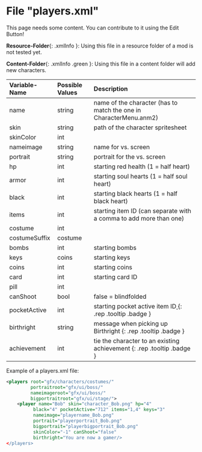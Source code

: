 # File "players.xml"

This page needs some content. You can contribute to it using the Edit Button!

**Resource-Folder**{: .xmlInfo }: Using this file in a resource folder of a mod is not tested yet.

**Content-Folder**{: .xmlInfo .green }: Using this file in a content folder will add new characters.

| Variable-Name | Possible Values | Description |
|:--|:--|:--|
|name|string|name of the character (has to match the one in CharacterMenu.anm2)|
|skin|string|path of the character spritesheet|
|skinColor|int||
|nameimage|string|name for vs. screen|
|portrait|string|portrait for the vs. screen|
|hp|int|starting red health (1 = half heart)|
|armor|int|starting soul hearts (1 = half soul heart)|
|black|int|starting  black hearts (1 = half black heart)|
|items|int|starting item ID (can separate with a comma to add more than one)|
|costume|int||
|costumeSuffix|costume||
|bombs|int|starting bombs|
|keys|coins|starting keys|
|coins|int|starting coins|
|card|int|starting card ID|
|pill|int||
|canShoot|bool|false = blindfolded|
|pocketActive|int|starting pocket active item ID[ ](#){: .rep .tooltip .badge }|
|birthright|string|message when picking up Birthright [ ](#){: .rep .tooltip .badge }|
|achievement|int|tie the character to an existing achievement [ ](#){: .rep .tooltip .badge }|

Example of a players.xml file:
```xml
<players root="gfx/characters/costumes/" 
         portraitroot="gfx/ui/boss/" 
         nameimageroot="gfx/ui/boss/" 
         bigportraitroot="gfx/ui/stage/">
	<player name="Bob" skin="character_Bob.png" hp="4"
          black="4" pocketActive="712" items="1,4" keys="3"
          nameimage="playername_Bob.png" 
          portrait="playerportrait_Bob.png" 
          bigportrait="playerbigportrait_Bob.png"
          skinColor="-1" canShoot="false"
          birthright="You are now a gamer/>
</players>
```
